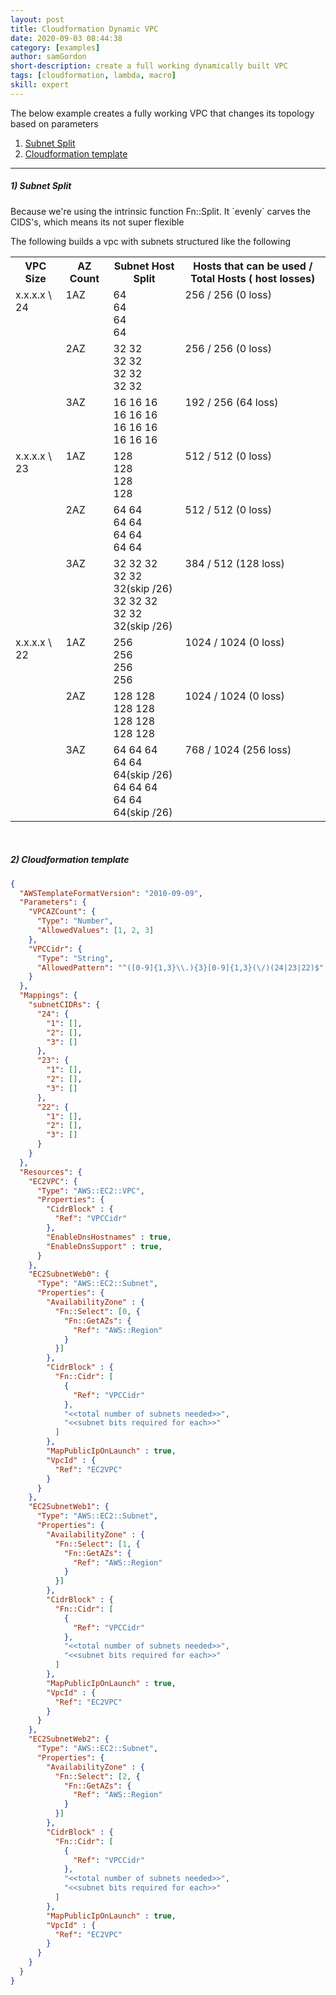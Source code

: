 ```yaml
---
layout: post
title: Cloudformation Dynamic VPC
date: 2020-09-03 08:44:38
category: [examples]
author: samGordon
short-description: create a full working dynamically built VPC
tags: [cloudformation, lambda, macro]
skill: expert
---
```


The below example creates a fully working VPC that changes its topology based on parameters

1. [Subnet Split](#subnet-split)
2. [Cloudformation template](#template)

---

<a name = "subnet-split"></a>
##### 1) Subnet Split

<div class="card tip">
  <div class="card-body">
    Because we're using the intrinsic function Fn::Split. It `evenly` carves the CIDS's, which means its not super flexible
  </div>
</div>

The following builds a vpc with subnets structured like the following

<table style = "width:100%;">
  <tr>
    <th>
      VPC Size
    </th>
    <th>
      AZ Count
    </th>
    <th>
      Subnet Host Split
    </th>
    <th>
      Hosts that can be used / Total Hosts ( host losses)
    </th>
  </tr>
  <tr>
    <td valign = "top">
      x.x.x.x \ 24
    </td>
    <td valign = "top">
      1AZ
    </td>
    <td>
      64<br> 64<br> 64<br> 64
    </td>
    <td valign = "top">
      256 / 256 (0 loss)
    </td>
  </tr>
  <tr>
    <td>
    </td>
    <td valign = "top">
      2AZ
    </td>
    <td>
      32 32<br> 32 32<br> 32 32<br> 32 32
    </td>
    <td valign = "top">
      256 / 256 (0 loss)
    </td>
  </tr>
  <tr>
    <td>
    </td>
    <td valign = "top">
      3AZ
    </td>
    <td>
      16 16 16<br> 16 16 16<br> 16 16 16<br> 16 16 16
    </td>
    <td valign = "top">
      192 / 256 (64 loss)
    </td>
  </tr>
  <tr>
    <td valign = "top">
      x.x.x.x \ 23
    </td>
    <td valign = "top">
      1AZ
    </td>
    <td>
      128<br> 128<br> 128<br> 128
    </td>
    <td valign = "top">
      512 / 512 (0 loss)
    </td>
  </tr>
  <tr>
    <td>
    </td>
    <td valign = "top">
      2AZ
    </td>
    <td>
      64 64<br> 64 64<br> 64 64<br> 64 64
    </td>
    <td valign = "top">
      512 / 512 (0 loss)
    </td>
  </tr>
  <tr>
    <td>
    </td>
    <td valign = "top">
      3AZ
    </td>
    <td>
      32 32 32 <br> 32 32 32(skip /26)<br> 32 32 32<br> 32 32 32(skip /26)
    </td>
    <td valign = "top">
      384 / 512 (128 loss)
    </td>
  </tr>
  <tr>
    <td valign = "top">
      x.x.x.x \ 22
    </td>
    <td valign = "top">
      1AZ
    </td>
    <td>
      256<br> 256<br> 256<br> 256
    </td>
    <td valign = "top">
      1024 / 1024 (0 loss)
    </td>
  </tr>
  <tr>
    <td>
    </td>
    <td valign = "top">
      2AZ
    </td>
    <td>
      128 128<br> 128 128<br> 128 128<br> 128 128
    </td>
    <td valign = "top">
      1024 / 1024 (0 loss)
    </td>
  </tr>
  <tr>
    <td>
    </td>
    <td valign = "top">
      3AZ
    </td>
    <td>
      64 64 64 <br> 64 64 64(skip /26)<br> 64 64 64<br> 64 64 64(skip /26)
    </td>
    <td valign = "top">
      768 / 1024 (256 loss)
    </td>
  </tr>
</table>

<br>

<a name = "template"></a>
##### 2) Cloudformation template

```json
{
  "AWSTemplateFormatVersion": "2010-09-09",
  "Parameters": {
    "VPCAZCount": {
      "Type": "Number",
      "AllowedValues": [1, 2, 3]
    },
    "VPCCidr": {
      "Type": "String",
      "AllowedPattern": "^([0-9]{1,3}\\.){3}[0-9]{1,3}(\/)(24|23|22)$"
    }
  },
  "Mappings": {
    "subnetCIDRs": {
      "24": {
        "1": [],
        "2": [],
        "3": []
      },
      "23": {
        "1": [],
        "2": [],
        "3": []
      },
      "22": {
        "1": [],
        "2": [],
        "3": []
      }
    }
  },
  "Resources": {
    "EC2VPC": {
      "Type": "AWS::EC2::VPC",
      "Properties": {
        "CidrBlock" : {
          "Ref": "VPCCidr"
        },
        "EnableDnsHostnames" : true,
        "EnableDnsSupport" : true,  
      }
    },
    "EC2SubnetWeb0": {
      "Type": "AWS::EC2::Subnet",
      "Properties": {
        "AvailabilityZone" : {
          "Fn::Select": [0, {
            "Fn::GetAZs": {
              "Ref": "AWS::Region"
            }
          }]
        },
        "CidrBlock" : {
          "Fn::Cidr": [
            {
              "Ref": "VPCCidr"
            },
            "<<total number of subnets needed>>",
            "<<subnet bits required for each>>"
          ]
        },
        "MapPublicIpOnLaunch" : true,
        "VpcId" : {
          "Ref": "EC2VPC"
        }
      }
    },
    "EC2SubnetWeb1": {
      "Type": "AWS::EC2::Subnet",
      "Properties": {
        "AvailabilityZone" : {
          "Fn::Select": [1, {
            "Fn::GetAZs": {
              "Ref": "AWS::Region"
            }
          }]
        },
        "CidrBlock" : {
          "Fn::Cidr": [
            {
              "Ref": "VPCCidr"
            },
            "<<total number of subnets needed>>",
            "<<subnet bits required for each>>"
          ]
        },
        "MapPublicIpOnLaunch" : true,
        "VpcId" : {
          "Ref": "EC2VPC"
        }
      }
    },
    "EC2SubnetWeb2": {
      "Type": "AWS::EC2::Subnet",
      "Properties": {
        "AvailabilityZone" : {
          "Fn::Select": [2, {
            "Fn::GetAZs": {
              "Ref": "AWS::Region"
            }
          }]
        },
        "CidrBlock" : {
          "Fn::Cidr": [
            {
              "Ref": "VPCCidr"
            },
            "<<total number of subnets needed>>",
            "<<subnet bits required for each>>"
          ]
        },
        "MapPublicIpOnLaunch" : true,
        "VpcId" : {
          "Ref": "EC2VPC"
        }
      }
    }
  }
}
```
